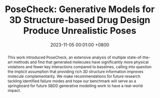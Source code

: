 ---
title:          "PoseCheck: Generative Models for 3D Structure-based Drug Design Produce Unrealistic Poses"
date:           2023-11-05 00:01:00 +0800
selected:       true
pub_last:       ' <span class="badge badge-pill badge-custom badge-success">Spotlight</span>'
pub:            "MLSB Workshop @ NeurIPS"
pub_date:       "2023"
abstract: >-
 This work introduced PoseCheck, an extensive analysis of multiple state-of-the-art methods and find that generated molecules have significantly more physical violations and fewer key interactions compared to baselines, calling into question the implicit assumption that providing rich 3D structure information improves molecule complementarity. We make recommendations for future research tackling identified failure modes and hope our benchmark will serve as a springboard for future SBDD generative modelling work to have a real-world impact.
cover:   assets/images/covers/posecheck.png
authors:
- Charles Harris
- Kieran Didi
- Arian Jamasb
- Chaitanya Joshi
- Simon Mathis
- Pietro Liò
- Tom Blundell
links:
  Paper: https://arxiv.org/abs/2308.07413
  Code: https://github.com/cch1999/posecheck
---